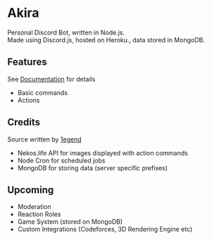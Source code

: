 # Akira
Personal Discord Bot, written in Node.js. <br/>
Made using Discord.js, hosted on Heroku., data stored in MongoDB.

## Features
See [Documentation](https://github.com/1e9end/1egendBot/blob/main/commands.md) for details
- Basic commands
- Actions

## Credits
Source written by [1egend](1e9end.github.io)
- Nekos.life API for images displayed with action commands
- Node Cron for scheduled jobs
- MongoDB for storing data (server specific prefixes)

## Upcoming
- Moderation
- Reaction Roles
- Game System (stored on MongoDB)
- Custom Integrations (Codeforces, 3D Rendering Engine etc)
